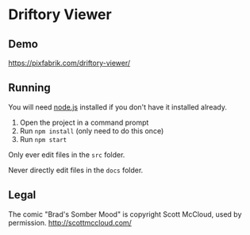 # Driftory Viewer

## Demo

https://pixfabrik.com/driftory-viewer/

## Running

You will need [node.js](https://nodejs.org/en/) installed if you don't have it installed already.

1. Open the project in a command prompt
2. Run `npm install` (only need to do this once)
3. Run `npm start`

Only ever edit files in the `src` folder.

Never directly edit files in the `docs` folder.

## Legal

The comic "Brad's Somber Mood" is copyright Scott McCloud, used by permission. http://scottmccloud.com/
